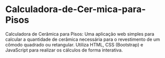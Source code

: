 # Calculadora-de-Cer-mica-para-Pisos
Calculadora de Cerâmica para Pisos: Uma aplicação web simples para calcular a quantidade de cerâmica necessária para o revestimento de um cômodo quadrado ou retangular. Utiliza HTML, CSS (Bootstrap) e JavaScript para realizar os cálculos de forma interativa.
